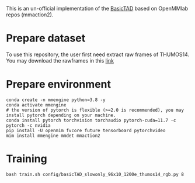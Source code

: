 This is an un-official implementation of the [BasicTAD](https://github.com/MCG-NJU/BasicTAD) based on OpenMMlab repos (mmaction2).


# Prepare dataset
To use this repository, the user first need extract raw frames of THUMOS14. You may download the rawframes in this [link](https://connectpolyu-my.sharepoint.com/personal/19074484r_connect_polyu_hk/_layouts/15/onedrive.aspx?id=%2Fpersonal%2F19074484r%5Fconnect%5Fpolyu%5Fhk%2FDocuments%2FDatasets%2FVideoDatasets%2Fthumos14%2Frawframes&ga=1)

# Prepare environment
```shell
conda create -n mmengine python=3.8 -y
conda activate mmengine
# the version of pytorch is flexible (>=2.0 is recommended), you may install pytorch depending on your machine.
conda install pytorch torchvision torchaudio pytorch-cuda=11.7 -c pytorch -c nvidia
pip install -U openmim fvcore future tensorboard pytorchvideo
mim install mmengine mmdet mmaction2
```

# Training
```shell
bash train.sh config/basicTAD_slowonly_96x10_1200e_thumos14_rgb.py 8
```